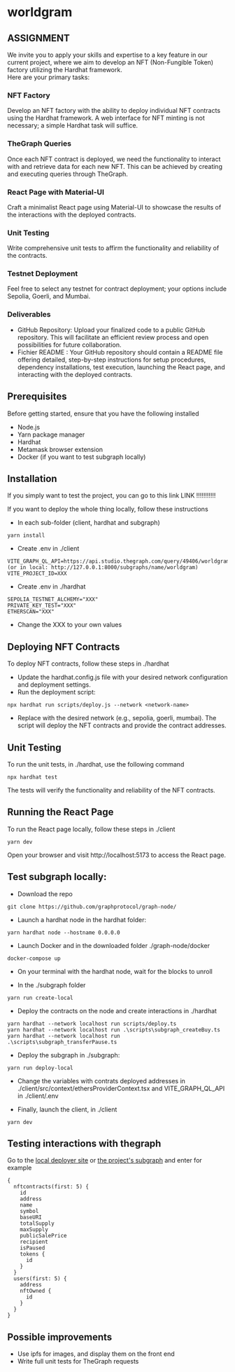 # worldgram
## ASSIGNMENT
We invite you to apply your skills and expertise to a key feature in our current project, where we aim to develop an NFT (Non-Fungible Token) factory utilizing the Hardhat framework.  
Here are your primary tasks:
### NFT Factory
Develop an NFT factory with the ability to deploy individual NFT contracts using the Hardhat framework. A web interface for NFT minting is not necessary; a simple Hardhat task will suffice.

### TheGraph Queries
Once each NFT contract is deployed, we need the functionality to interact with and retrieve data for each new NFT. This can be achieved by creating and executing queries through TheGraph.

### React Page with Material-UI
Craft a minimalist React page using Material-UI to showcase the results of the interactions with the deployed contracts.

### Unit Testing
Write comprehensive unit tests to affirm the functionality and reliability of the contracts.

### Testnet Deployment
Feel free to select any testnet for contract deployment; your options include Sepolia, Goerli, and Mumbai.

### Deliverables
* GitHub Repository: Upload your finalized code to a public GitHub repository. This will facilitate an efficient review process and open possibilities for future collaboration.
* Fichier README : Your GitHub repository should contain a README file offering detailed, step-by-step instructions for setup procedures, dependency installations, test execution, launching the React page, and interacting with the deployed contracts.

## Prerequisites
Before getting started, ensure that you have the following installed
* Node.js
* Yarn package manager
* Hardhat
* Metamask browser extension
* Docker (if you want to test subgraph locally)

## Installation
If you simply want to test the project, you can go to this link LINK !!!!!!!!!!!  

If you want to deploy the whole thing locally, follow these instructions
* In each sub-folder (client, hardhat and subgraph)
```
yarn install
```
* Create .env in ./client
```
VITE_GRAPH_QL_API=https://api.studio.thegraph.com/query/49406/worldgram/v0.1.0 (or in local: http://127.0.0.1:8000/subgraphs/name/worldgram)
VITE_PROJECT_ID=XXX
```
* Create .env in ./hardhat
```
SEPOLIA_TESTNET_ALCHEMY="XXX"
PRIVATE_KEY_TEST="XXX"
ETHERSCAN="XXX"
```
* Change the XXX to your own values

## Deploying NFT Contracts
To deploy NFT contracts, follow these steps in ./hardhat
* Update the hardhat.config.js file with your desired network configuration and deployment settings.
* Run the deployment script:
```
npx hardhat run scripts/deploy.js --network <network-name>
```
* Replace <network-name> with the desired network (e.g., sepolia, goerli, mumbai).
The script will deploy the NFT contracts and provide the contract addresses.

## Unit Testing
To run the unit tests, in ./hardhat, use the following command
```
npx hardhat test
```
The tests will verify the functionality and reliability of the NFT contracts.

## Running the React Page
To run the React page locally, follow these steps in ./client
```
yarn dev
```
Open your browser and visit http://localhost:5173 to access the React page.

## Test subgraph locally:
* Download the repo 
```
git clone https://github.com/graphprotocol/graph-node/
```

* Launch a hardhat node in the hardhat folder:
```
yarn hardhat node --hostname 0.0.0.0
```

* Launch Docker and in the downloaded folder ./graph-node/docker
```
docker-compose up
```

* On your terminal with the hardhat node, wait for the blocks to unroll

* In the ./subgraph folder
```
yarn run create-local
```

* Deploy the contracts on the node and create interactions in ./hardhat
```
yarn hardhat --network localhost run scripts/deploy.ts
yarn hardhat --network localhost run .\scripts\subgraph_createBuy.ts
yarn hardhat --network localhost run .\scripts\subgraph_transferPause.ts
```

* Deploy the subgraph in ./subgraph:
```
yarn run deploy-local
```

* Change the variables with contrats deployed addresses in ./client/src/context/ethersProviderContext.tsx and VITE_GRAPH_QL_API in ./client/.env

* Finally, launch the client, in ./client
```
yarn dev
```

## Testing interactions with thegraph
Go to the [local deployer site](http://127.0.0.1:8000/subgraphs/name/worldgram) or [the project's subgraph](https://api.studio.thegraph.com/query/49406/worldgram/version/latest) and enter for example
```
{
  nftcontracts(first: 5) {
    id
    address
    name
    symbol
    baseURI
    totalSupply
    maxSupply
    publicSalePrice
    recipient
    isPaused
    tokens {
      id
    }
  }
  users(first: 5) {
    address
    nftOwned {
      id
    }
  }
}
```

## Possible improvements
* Use ipfs for images, and display them on the front end
* Write full unit tests for TheGraph requests